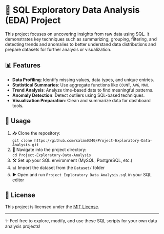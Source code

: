 <body>

  <h1>🧪 SQL Exploratory Data Analysis (EDA) Project</h1>

  <p>
    This project focuses on uncovering insights from raw data using SQL. It demonstrates key techniques
    such as summarizing, grouping, filtering, and detecting trends and anomalies to better understand data
    distributions and prepare datasets for further analysis or visualization.
  </p>

  <h2>📊 Features</h2>
  <ul>
    <li><strong>Data Profiling</strong>: Identify missing values, data types, and unique entries.</li>
    <li><strong>Statistical Summaries</strong>: Use aggregate functions like <code>COUNT</code>, <code>AVG</code>, <code>MAX</code>.</li>
    <li><strong>Trend Analysis</strong>: Analyze time-based data to find meaningful patterns.</li>
    <li><strong>Anomaly Detection</strong>: Detect outliers using SQL-based techniques.</li>
    <li><strong>Visualization Preparation</strong>: Clean and summarize data for dashboard tools.</li>
  </ul>

  <h2>🚀 Usage</h2>
  <ol>
    <li>📥 Clone the repository:<br>
      <code>git clone https://github.com/salam0340/Project-Exploratory-Data-Analysis.git</code>
    </li>
    <li>📂 Navigate into the project directory:<br>
      <code>cd Project-Exploratory-Data-Analysis</code>
    </li>
    <li>🛠️ Set up your SQL environment (MySQL, PostgreSQL, etc.)</li>
    <li>📊 Import the dataset from the <code>Dataset/</code> folder</li>
    <li>▶️ Open and run <code>Project_Exploratory Data Analysis.sql</code> in your SQL editor</li>
  </ol>

  <h2>📄 License</h2>
  <p>
    This project is licensed under the <a href="LICENSE">MIT License</a>.
  </p>

  <hr>
  <p>✨ Feel free to explore, modify, and use these SQL scripts for your own data analysis projects!</p>

</body>
</html>
